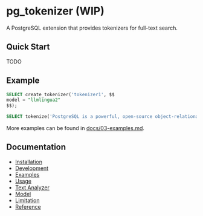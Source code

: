 # pg_tokenizer (WIP)

A PostgreSQL extension that provides tokenizers for full-text search.

## Quick Start

TODO

## Example

```sql
SELECT create_tokenizer('tokenizer1', $$
model = "llmlingua2"
$$);

SELECT tokenize('PostgreSQL is a powerful, open-source object-relational database system. It has over 15 years of active development.', 'tokenizer1');
```

More examples can be found in [docs/03-examples.md](docs/03-examples.md).

## Documentation

- [Installation](docs/01-installation.md)
- [Development](docs/02-development.md)
- [Examples](docs/03-examples.md)
- [Usage](docs/04-usage.md)
- [Text Analyzer](docs/05-text-analyzer.md)
- [Model](docs/06-model.md)
- [Limitation](docs/07-limitation.md)
- [Reference](docs/00-reference.md)
